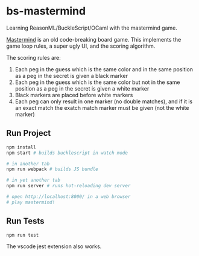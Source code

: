 # bs-mastermind
Learning ReasonML/BuckleScript/OCaml with the mastermind game.

[Mastermind](https://en.wikipedia.org/wiki/Mastermind_(board_game)) is an old code-breaking board game.  This implements the game loop rules, a super ugly UI, and the scoring algorithm.

The scoring rules are:
1. Each peg in the guess which is the same color and in the same position as a peg in the secret is given a black marker
2. Each peg in the guess which is the same color but not in the same position as a peg in the secret is given a white marker
3. Black markers are placed before white markers
4. Each peg can only result in one marker (no double matches), and if it is an exact match the exatch match marker must be given (not the white marker)

## Run Project

```sh
npm install
npm start # builds bucklescript in watch mode

# in another tab
npm run webpack # builds JS bundle

# in yet another tab
npm run server # runs hot-reloading dev server

# open http://localhost:8000/ in a web browser
# play mastermind!
```

## Run Tests
```sh
npm run test
```

The vscode jest extension also works.